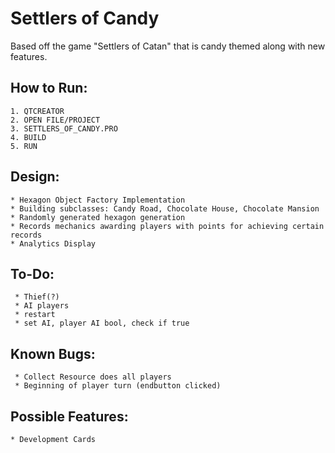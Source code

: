 # Settlers of Candy

Based off the game "Settlers of Catan" that is candy themed along with new features.


## How to Run:
    1. QTCREATOR 
    2. OPEN FILE/PROJECT 
    3. SETTLERS_OF_CANDY.PRO
    4. BUILD
    5. RUN 
    
## Design:
    * Hexagon Object Factory Implementation
    * Building subclasses: Candy Road, Chocolate House, Chocolate Mansion
    * Randomly generated hexagon generation
    * Records mechanics awarding players with points for achieving certain records
    * Analytics Display
    
## To-Do:
     * Thief(?) 
     * AI players
     * restart
     * set AI, player AI bool, check if true
    
## Known Bugs:
     * Collect Resource does all players
     * Beginning of player turn (endbutton clicked)

## Possible Features:
    * Development Cards